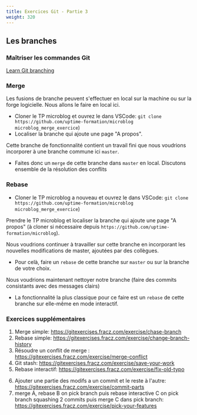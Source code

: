 ```yaml
---
title: Exercices Git - Partie 3
weight: 320
---
```


<!-- Le faire sur Github ET gitlab ? -->

## Les branches

<!-- Explore branches in: -->
<!-- https://github.com/spring-projects/spring-petclinic.git -->
<!-- https://github.com/miguelgrinberg/microblog -->

<!-- Git cherrypick du commit d'ajout de about dans TP2 -->

### Maîtriser les commandes Git

[Learn Git branching](https://learngitbranching.js.org/?locale=fr_FR)

### Merge

Les fusions de branche peuvent s'effectuer en local sur la machine ou sur la forge logicielle. Nous allons le faire en local ici.

- Cloner le TP microblog et ouvrez le dans VSCode: `git clone https://github.com/uptime-formation/microblog microblog_merge_exercice`)
- Localiser la branche qui ajoute une page "A propos". 

Cette branche de fonctionnalité contient un travail fini que nous voudrions incorporer à une branche commune ici `master`.

- Faites donc un `merge` de cette branche dans `master` en local. Discutons ensemble de la résolution des conflits

### Rebase

<!-- FIXME: précisions + tester -->
- Cloner le TP microblog a nouveau et ouvrez le dans VSCode: `git clone https://github.com/uptime-formation/microblog microblog_merge_exercice`)

Prendre le TP microblog et localiser la branche qui ajoute une page "A propos" (à cloner si nécessaire depuis `https://github.com/uptime-formation/microblog`).

Nous voudrions continuer à travailler sur cette branche en incorporant les nouvelles modifications de master, ajoutées par des collègues.

- Pour celà, faire un `rebase` de cette branche sur `master` ou sur la branche de votre choix.

Nous voudrions maintenant nettoyer notre branche (faire des commits consistants avec des messages clairs)

- La fonctionnalité la plus classique pour ce faire  est un `rebase` de cette branche sur elle-même en mode interactif.

### Exercices supplémentaires

<!-- FIXME: could be split between 3 and 4 -->

1. Merge simple: https://gitexercises.fracz.com/exercise/chase-branch
2. Rebase simple: https://gitexercises.fracz.com/exercise/change-branch-history
3. Résoudre un conflit de merge : https://gitexercises.fracz.com/exercise/merge-conflict
4. Git stash: https://gitexercises.fracz.com/exercise/save-your-work
5. Rebase interactif: https://gitexercises.fracz.com/exercise/fix-old-typo
<!-- FIXME: parler de git add -p -->
6. Ajouter une partie des modifs a un commit et le reste à l'autre: https://gitexercises.fracz.com/exercise/commit-parts
7. merge A, rebase B on pick branch puis rebase interactive C on pick branch squashing 2 commits puis merge C dans pick branch: https://gitexercises.fracz.com/exercise/pick-your-features

<!-- #### Interactive rebase

1. https://gitexercises.fracz.com/exercise/split-commit
2. https://gitexercises.fracz.com/exercise/too-many-commits
3. https://gitexercises.fracz.com/exercise/rebase-complex
4. https://gitexercises.fracz.com/exercise/invalid-order -->

<!-- #### Bisect (avancé)

https://gitexercises.fracz.com/exercise/find-bug -->
